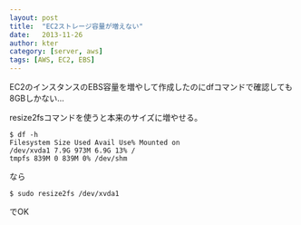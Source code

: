 ```yaml
---
layout: post
title:  "EC2ストレージ容量が増えない"
date:   2013-11-26
author: kter
category: [server, aws]
tags: [AWS, EC2, EBS]
---
```

EC2のインスタンスのEBS容量を増やして作成したのにdfコマンドで確認しても8GBしかない…

resize2fsコマンドを使うと本来のサイズに増やせる。

```
$ df -h
Filesystem Size Used Avail Use% Mounted on
/dev/xvda1 7.9G 973M 6.9G 13% /
tmpfs 839M 0 839M 0% /dev/shm
```

なら

```
$ sudo resize2fs /dev/xvda1
```

でOK
